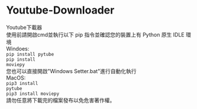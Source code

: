 # Youtube-Downloader
Youtube下載器<br/>
使用前請開啟cmd並執行以下 pip 指令並確認您的裝置上有 Python 原生 IDLE 環境<br/>
Windoes:<br/>
  <code>pip install pytube</code><br/>
  <code>pip install moviepy</code><br/>
  您也可以直接開啟"Windows Setter.bat"進行自動化執行</br>
MacOS:<br/>
  <code>pip3 install pytube</code><br/>
  <code>pip3 install moviepy</code><br/>
請勿任意將下載完的檔案發布以免危害著作權。<br/>
